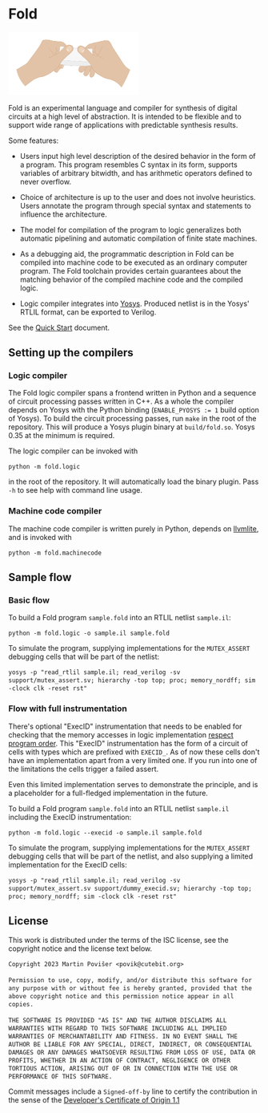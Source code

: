 # Fold

<img src="docs/img/hands.png" alt="drawing" width="260"/>

Fold is an experimental language and compiler for synthesis of digital circuits at a high level of abstraction. It is intended to be flexible and to support wide range of applications with predictable synthesis results.

Some features:

 * Users input high level description of the desired behavior in the form of a program. This program resembles C syntax in its form, supports variables of arbitrary bitwidth, and has arithmetic operators defined to never overflow.

 * Choice of architecture is up to the user and does not involve heuristics. Users annotate the program through special syntax and statements to influence the architecture.

 * The model for compilation of the program to logic generalizes both automatic pipelining and automatic compilation of finite state machines.

 * As a debugging aid, the programmatic description in Fold can be compiled into machine code to be executed as an ordinary computer program. The Fold toolchain provides certain guarantees about the matching behavior of the compiled machine code and the compiled logic.

 * Logic compiler integrates into [Yosys](https://github.com/YosysHQ/yosys). Produced netlist is in the Yosys' RTLIL format, can be exported to Verilog.

See the [Quick Start](docs/QuickStart.md) document.

## Setting up the compilers

### Logic compiler

The Fold logic compiler spans a frontend written in Python and a sequence of circuit processing passes written in C++. As a whole the compiler depends on Yosys with the Python binding (`ENABLE_PYOSYS := 1` build option of Yosys). To build the circuit processing passes, run `make` in the root of the repository. This will produce a Yosys plugin binary at `build/fold.so`. Yosys 0.35 at the minimum is required.

The logic compiler can be invoked with

	python -m fold.logic

in the root of the repository. It will automatically load the binary plugin. Pass `-h` to see help with command line usage.

### Machine code compiler

The machine code compiler is written purely in Python, depends on [llvmlite](https://github.com/numba/llvmlite), and is invoked with

	python -m fold.machinecode

## Sample flow

### Basic flow

To build a Fold program `sample.fold` into an RTLIL netlist `sample.il`:

	python -m fold.logic -o sample.il sample.fold

To simulate the program, supplying implementations for the `MUTEX_ASSERT` debugging cells that will be part of the netlist:

	yosys -p "read_rtlil sample.il; read_verilog -sv support/mutex_assert.sv; hierarchy -top top; proc; memory_nordff; sim -clock clk -reset rst"

### Flow with full instrumentation

There's optional "ExecID" instrumentation that needs to be enabled for checking that the memory accesses in logic implementation [respect program order](docs/QuickStart.md#req-programorder). This "ExecID" instrumentation has the form of a circuit of cells with types which are prefixed with `EXECID_`. As of now these cells don't have an implementation apart from a very limited one. If you run into one of the limitations the cells trigger a failed assert.

Even this limited implementation serves to demonstrate the principle, and is a placeholder for a full-fledged implementation in the future.

To build a Fold program `sample.fold` into an RTLIL netlist `sample.il` including the ExecID instrumentation:

	python -m fold.logic --execid -o sample.il sample.fold

To simulate the program, supplying implementations for the `MUTEX_ASSERT` debugging cells that will be part of the netlist, and also supplying a limited implementation for the ExecID cells:

	yosys -p "read_rtlil sample.il; read_verilog -sv support/mutex_assert.sv support/dummy_execid.sv; hierarchy -top top; proc; memory_nordff; sim -clock clk -reset rst"

## License

This work is distributed under the terms of the ISC license, see the copyright notice and the license text below.

```
Copyright 2023 Martin Povišer <povik@cutebit.org>

Permission to use, copy, modify, and/or distribute this software for any purpose with or without fee is hereby granted, provided that the above copyright notice and this permission notice appear in all copies.

THE SOFTWARE IS PROVIDED "AS IS" AND THE AUTHOR DISCLAIMS ALL WARRANTIES WITH REGARD TO THIS SOFTWARE INCLUDING ALL IMPLIED WARRANTIES OF MERCHANTABILITY AND FITNESS. IN NO EVENT SHALL THE AUTHOR BE LIABLE FOR ANY SPECIAL, DIRECT, INDIRECT, OR CONSEQUENTIAL DAMAGES OR ANY DAMAGES WHATSOEVER RESULTING FROM LOSS OF USE, DATA OR PROFITS, WHETHER IN AN ACTION OF CONTRACT, NEGLIGENCE OR OTHER TORTIOUS ACTION, ARISING OUT OF OR IN CONNECTION WITH THE USE OR PERFORMANCE OF THIS SOFTWARE.
```

Commit messages include a `Signed-off-by` line to certify the contribution in the sense of the [Developer's Certificate of Origin 1.1](docs/DCO.txt)
